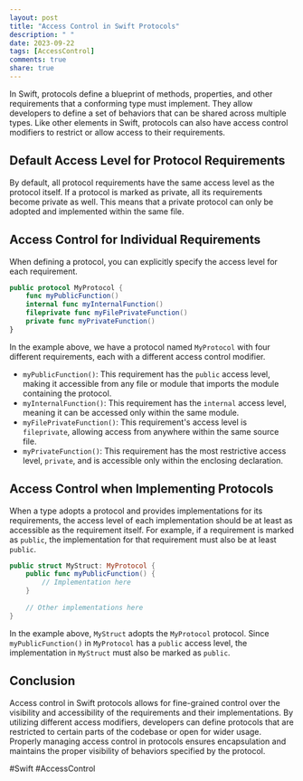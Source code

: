 ```yaml
---
layout: post
title: "Access Control in Swift Protocols"
description: " "
date: 2023-09-22
tags: [AccessControl]
comments: true
share: true
---
```


In Swift, protocols define a blueprint of methods, properties, and other requirements that a conforming type must implement. They allow developers to define a set of behaviors that can be shared across multiple types. Like other elements in Swift, protocols can also have access control modifiers to restrict or allow access to their requirements.

## Default Access Level for Protocol Requirements

By default, all protocol requirements have the same access level as the protocol itself. If a protocol is marked as private, all its requirements become private as well. This means that a private protocol can only be adopted and implemented within the same file.

## Access Control for Individual Requirements

When defining a protocol, you can explicitly specify the access level for each requirement.

```swift
public protocol MyProtocol {
    func myPublicFunction()
    internal func myInternalFunction()
    fileprivate func myFilePrivateFunction()
    private func myPrivateFunction()
}
```

In the example above, we have a protocol named `MyProtocol` with four different requirements, each with a different access control modifier. 

- `myPublicFunction()`: This requirement has the `public` access level, making it accessible from any file or module that imports the module containing the protocol.
- `myInternalFunction()`: This requirement has the `internal` access level, meaning it can be accessed only within the same module.
- `myFilePrivateFunction()`: This requirement's access level is `fileprivate`, allowing access from anywhere within the same source file.
- `myPrivateFunction()`: This requirement has the most restrictive access level, `private`, and is accessible only within the enclosing declaration.

## Access Control when Implementing Protocols

When a type adopts a protocol and provides implementations for its requirements, the access level of each implementation should be at least as accessible as the requirement itself. For example, if a requirement is marked as `public`, the implementation for that requirement must also be at least `public`.

```swift
public struct MyStruct: MyProtocol {
    public func myPublicFunction() {
        // Implementation here
    }
    
    // Other implementations here
}
```

In the example above, `MyStruct` adopts the `MyProtocol` protocol. Since `myPublicFunction()` in `MyProtocol` has a `public` access level, the implementation in `MyStruct` must also be marked as `public`.

## Conclusion

Access control in Swift protocols allows for fine-grained control over the visibility and accessibility of the requirements and their implementations. By utilizing different access modifiers, developers can define protocols that are restricted to certain parts of the codebase or open for wider usage. Properly managing access control in protocols ensures encapsulation and maintains the proper visibility of behaviors specified by the protocol.

#Swift #AccessControl